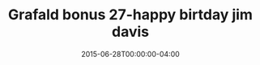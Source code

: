 ---
title: "Grafald bonus 27-happy birtday jim davis"
type: "image"
date: 2015-06-28T00:00:00-04:00
draft: false
categories: ["Projects"]
image_path: "../img/2015/bonus_27.png"
alt_text: ""
---